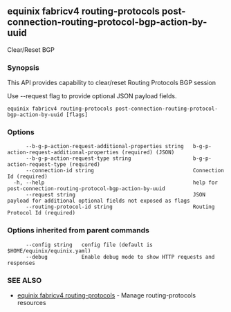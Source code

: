 ## equinix fabricv4 routing-protocols post-connection-routing-protocol-bgp-action-by-uuid

Clear/Reset BGP

### Synopsis

This API provides capability to clear/reset Routing Protocols BGP session

Use --request flag to provide optional JSON payload fields.

```
equinix fabricv4 routing-protocols post-connection-routing-protocol-bgp-action-by-uuid [flags]
```

### Options

```
      --b-g-p-action-request-additional-properties string   b-g-p-action-request-additional-properties (required) (JSON)
      --b-g-p-action-request-type string                    b-g-p-action-request-type (required)
      --connection-id string                                Connection Id (required)
  -h, --help                                                help for post-connection-routing-protocol-bgp-action-by-uuid
      --request string                                      JSON payload for additional optional fields not exposed as flags
      --routing-protocol-id string                          Routing Protocol Id (required)
```

### Options inherited from parent commands

```
      --config string   config file (default is $HOME/equinix/equinix.yaml)
      --debug           Enable debug mode to show HTTP requests and responses
```

### SEE ALSO

* [equinix fabricv4 routing-protocols](equinix_fabricv4_routing-protocols.md)	 - Manage routing-protocols resources

